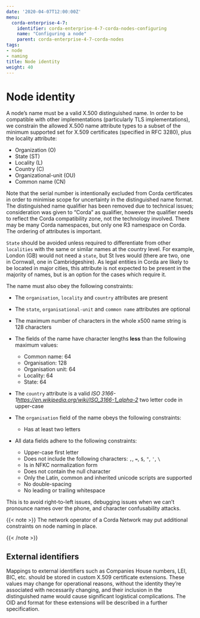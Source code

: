 ```yaml
---
date: '2020-04-07T12:00:00Z'
menu:
  corda-enterprise-4-7:
    identifier: corda-enterprise-4-7-corda-nodes-configuring
    name: "Configuring a node"
    parent: corda-enterprise-4-7-corda-nodes
tags:
- node
- naming
title: Node identity
weight: 40
---
```


# Node identity

A node’s name must be a valid X.500 distinguished name. In order to be compatible with other implementations
(particularly TLS implementations), we constrain the allowed X.500 name attribute types to a subset of the minimum
supported set for X.509 certificates (specified in RFC 3280), plus the locality attribute:


* Organization (O)
* State (ST)
* Locality (L)
* Country (C)
* Organizational-unit (OU)
* Common name (CN)

Note that the serial number is intentionally excluded from Corda certificates in order to minimise scope for uncertainty in
the distinguished name format. The distinguished name qualifier has been removed due to technical issues; consideration was
given to “Corda” as qualifier, however the qualifier needs to reflect the Corda compatibility zone, not the technology involved.
There may be many Corda namespaces, but only one R3 namespace on Corda. The ordering of attributes is important.

`State` should be avoided unless required to differentiate from other `localities` with the same or similar names at the
country level. For example, London (GB) would not need a `state`, but St Ives would (there are two, one in Cornwall, one
in Cambridgeshire). As legal entities in Corda are likely to be located in major cities, this attribute is not expected to be
present in the majority of names, but is an option for the cases which require it.

The name must also obey the following constraints:


* The `organisation`, `locality` and `country` attributes are present
* The `state`, `organisational-unit` and `common name` attributes are optional
* The maximum number of characters in the whole x500 name string is 128 characters
* The fields of the name have character lengths **less** than the following maximum values:

    * Common name: 64
    * Organisation: 128
    * Organisation unit: 64
    * Locality: 64
    * State: 64



* The `country` attribute is a valid *ISO 3166-1<https://en.wikipedia.org/wiki/ISO_3166-1_alpha-2>* two letter code in upper-case
* The `organisation` field of the name obeys the following constraints:

    * Has at least two letters



* All data fields adhere to the following constraints:

    * Upper-case first letter
    * Does not include the following characters: `,`, `=`, `$`, `"`, `'`, `\`
    * Is in NFKC normalization form
    * Does not contain the null character
    * Only the Latin, common and inherited unicode scripts are supported
    * No double-spacing
    * No leading or trailing whitespace




This is to avoid right-to-left issues, debugging issues when we can’t pronounce names over the phone, and
character confusability attacks.

{{< note >}}
The network operator of a Corda Network may put additional constraints on node naming in place.

{{< /note >}}

## External identifiers

Mappings to external identifiers such as Companies House numbers, LEI, BIC, etc. should be stored in custom X.509
certificate extensions. These values may change for operational reasons, without the identity they’re associated with
necessarily changing, and their inclusion in the distinguished name would cause significant logistical complications.
The OID and format for these extensions will be described in a further specification.
